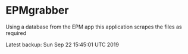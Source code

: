 # EPMgrabber
Using a database from the EPM app this application scrapes the files as required


Latest backup: Sun Sep 22 15:45:01 UTC 2019
